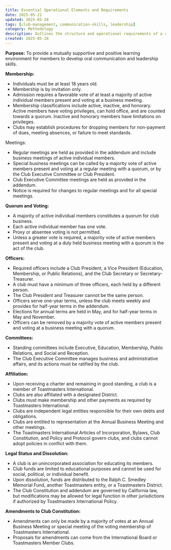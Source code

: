 ```yaml
---
title: Essential Operational Elements and Requirements
date: 2025-05-21
updated: 2025-05-28
tags: [club-management, communication-skills, leadership]
category: Methodology
description: Outlines the structure and operational requirements of a club aimed at developing members' oral communication and leadership skills, detailing membership criteria, meeting protocols, officer roles, committee functions, and the affiliation with Toastmasters International.
created: 2025-05-28
---
```


**Purpose:** To provide a mutually supportive and positive learning environment for members to develop oral communication and leadership skills.

**Membership:**

- Individuals must be at least 18 years old.
- Membership is by invitation only.
- Admission requires a favorable vote of at least a majority of active individual members present and voting at a business meeting.
- Membership classifications include active, inactive, and honorary. Active members have voting privileges, can hold office, and are counted towards a quorum. Inactive and honorary members have limitations on privileges.
- Clubs may establish procedures for dropping members for non-payment of dues, meeting absences, or failure to meet standards.

Meetings:

- Regular meetings are held as provided in the addendum and include business meetings of active individual members.
- Special business meetings can be called by a majority vote of active members present and voting at a regular meeting with a quorum, or by the Club Executive Committee or Club President.
- Club Executive Committee meetings are held as provided in the addendum.
- Notice is required for changes to regular meetings and for all special meetings.

**Quorum and Voting:**

- A majority of active individual members constitutes a quorum for club business.
- Each active individual member has one vote.
- Proxy or absentee voting is not permitted.
- Unless a greater vote is required, a majority vote of active members present and voting at a duly held business meeting with a quorum is the act of the club.

**Officers:**

- Required officers include a Club President, a Vice President (Education, Membership, or Public Relations), and the Club Secretary or Secretary-Treasurer.
- A club must have a minimum of three officers, each held by a different person.
- The Club President and Treasurer cannot be the same person.
- Officers serve one-year terms, unless the club meets weekly and provides for half-year terms in the addendum.
- Elections for annual terms are held in May, and for half-year terms in May and November.
- Officers can be removed by a majority vote of active members present and voting at a business meeting with a quorum.

**Committees:**

- Standing committees include Executive, Education, Membership, Public Relations, and Social and Reception.
- The Club Executive Committee manages business and administrative affairs, and its actions must be ratified by the club.

**Affiliation:**

- Upon receiving a charter and remaining in good standing, a club is a member of Toastmasters International.
- Clubs are also affiliated with a designated District.
- Clubs must make membership and other payments as required by Toastmasters International.
- Clubs are independent legal entities responsible for their own debts and obligations.
- Clubs are entitled to representation at the Annual Business Meeting and other meetings.
- The Toastmasters International Articles of Incorporation, Bylaws, Club Constitution, and Policy and Protocol govern clubs, and clubs cannot adopt policies in conflict with them.

**Legal Status and Dissolution:**

- A club is an unincorporated association for educating its members.
- Club funds are limited to educational purposes and cannot be used for social, political, or individual benefit.
- Upon dissolution, funds are distributed to the Ralph C. Smedley Memorial Fund, another Toastmasters entity, or a Toastmasters District.
- The Club Constitution and addendum are governed by California law, but modifications may be allowed for legal function in other jurisdictions if authorized by Toastmasters International Policy.

**Amendments to Club Constitution:**

- Amendments can only be made by a majority of votes at an Annual Business Meeting or special meeting of the voting membership of Toastmasters International.
- Proposals for amendments can come from the International Board or Toastmasters Member Clubs.
